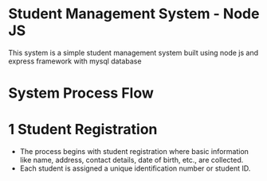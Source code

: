 # Student Management System - Node JS 
This system is a simple student management system built using node js and express framework with mysql database 

# System Process Flow
# 1 Student Registration
- The process begins with student registration where basic information like name, address, contact details, date of birth, etc., are collected.
- Each student is assigned a unique identification number or student ID.
